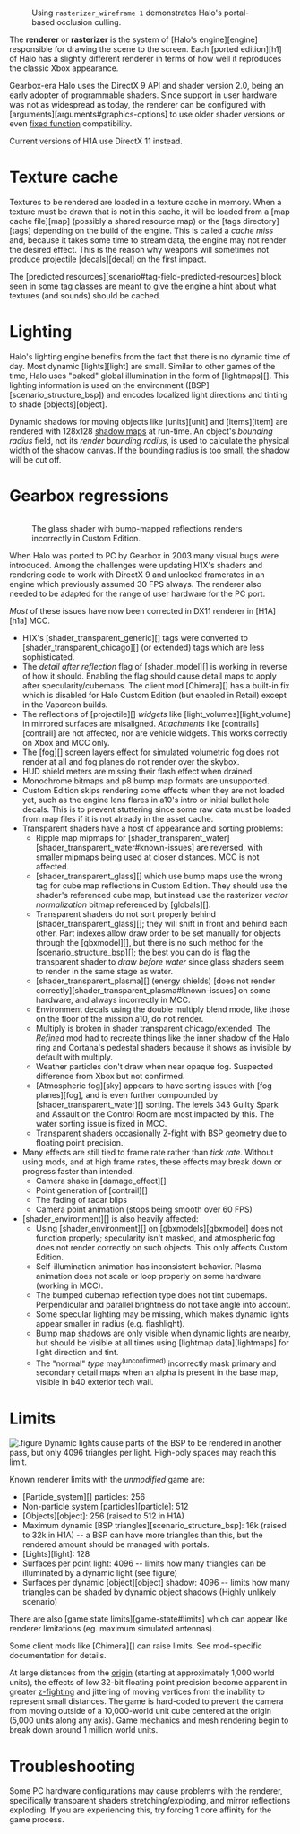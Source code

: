 <figure>
  <a href="wireframe.jpg">
    <img src="wireframe.jpg" alt=""/>
  </a>
  <figcaption>
    <p>Using <code>rasterizer_wireframe 1</code> demonstrates Halo's portal-based occlusion culling.</p>
  </figcaption>
</figure>

The **renderer** or **rasterizer** is the system of [Halo's engine][engine] responsible for drawing the scene to the screen. Each [ported edition][h1] of Halo has a slightly different renderer in terms of how well it reproduces the classic Xbox appearance.

Gearbox-era Halo uses the DirectX 9 API and shader version 2.0, being an early adopter of programmable shaders. Since support in user hardware was not as widespread as today, the renderer can be configured with [arguments][arguments#graphics-options] to use older shader versions or even [fixed function][ff] compatibility.

Current versions of H1A use DirectX 11 instead.

# Texture cache
Textures to be rendered are loaded in a texture cache in memory. When a texture must be drawn that is not in this cache, it will be loaded from a [map cache file][map] (possibly a shared resource map) or the [tags directory][tags] depending on the build of the engine. This is called a _cache miss_ and, because it takes some time to stream data, the engine may not render the desired effect. This is the reason why weapons will sometimes not produce projectile [decals][decal] on the first impact.

The [predicted resources][scenario#tag-field-predicted-resources] block seen in some tag classes are meant to give the engine a hint about what textures (and sounds) should be cached.

# Lighting
Halo's lighting engine benefits from the fact that there is no dynamic time of day. Most dynamic [lights][light] are small. Similar to other games of the time, Halo uses "baked" global illumination in the form of [lightmaps][]. This lighting information is used on the environment ([BSP][scenario_structure_bsp]) and encodes localized light directions and tinting to shade [objects][object].

Dynamic shadows for moving objects like [units][unit] and [items][item] are rendered with 128x128 [shadow maps][shadow-mapping] at run-time. An object's _bounding radius_ field, not its _render bounding radius_, is used to calculate the physical width of the shadow canvas. If the bounding radius is too small, the shadow will be cut off.

# Gearbox regressions

<figure>
  <a href="glass-bug.jpg">
    <img src="glass-bug.jpg" alt=""/>
  </a>
  <figcaption>
    <p>The glass shader with bump-mapped reflections renders incorrectly in Custom Edition.</p>
  </figcaption>
</figure>

When Halo was ported to PC by Gearbox in 2003 many visual bugs were introduced. Among the challenges were updating H1X's shaders and rendering code to work with DirectX 9 and unlocked framerates in an engine which previously assumed 30 FPS always. The renderer also needed to be adapted for the range of user hardware for the PC port.

_Most_ of these issues have now been corrected in DX11 renderer in [H1A][h1a] MCC.

* H1X's [shader_transparent_generic][] tags were converted to [shader_transparent_chicago][] (or extended) tags which are less sophisticated.
* The _detail after reflection_ flag of [shader_model][] is working in reverse of how it should. Enabling the flag should cause detail maps to apply after specularity/cubemaps. The client mod [Chimera][] has a built-in fix which is disabled for Halo Custom Edition (but enabled in Retail) except in the Vaporeon builds.
* The reflections of [projectile][] _widgets_ like [light_volumes][light_volume] in mirrored surfaces are misaligned. _Attachments_ like [contrails][contrail] are not affected, nor are vehicle widgets. This works correctly on Xbox and MCC only.
* The [fog][] screen layers effect for simulated volumetric fog does not render at all and fog planes do not render over the skybox.
* HUD shield meters are missing their flash effect when drained.
* Monochrome bitmaps and p8 bump map formats are unsupported.
* Custom Edition skips rendering some effects when they are not loaded yet, such as the engine lens flares in a10's intro or initial bullet hole decals. This is to prevent stuttering since some raw data must be loaded from map files if it is not already in the asset cache.
* Transparent shaders have a host of appearance and sorting problems:
  * Ripple map mipmaps for [shader_transparent_water][shader_transparent_water#known-issues] are reversed, with smaller mipmaps being used at closer distances. MCC is not affected.
  * [shader_transparent_glass][] which use bump maps use the wrong tag for cube map reflections in Custom Edition. They should use the shader's referenced cube map, but instead use the rasterizer _vector normalization_ bitmap referenced by [globals][].
  * Transparent shaders do not sort properly behind [shader_transparent_glass][]; they will shift in front and behind each other. Part indexes allow draw order to be set manually for objects through the [gbxmodel][], but there is no such method for the [scenario_structure_bsp][]; the best you can do is flag the transparent shader to _draw before water_ since glass shaders seem to render in the same stage as water.
  * [shader_transparent_plasma][] (energy shields) [does not render correctly][shader_transparent_plasma#known-issues] on some hardware, and always incorrectly in MCC.
  * Environment decals using the double multiply blend mode, like those on the floor of the mission a10, do not render.
  * Multiply is broken in shader transparent chicago/extended. The _Refined_ mod had to recreate things like the inner shadow of the Halo ring and Cortana's pedestal shaders because it shows as invisible by default with multiply.
  * Weather particles don't draw when near opaque fog. Suspected difference from Xbox but not confirmed.
  * [Atmospheric fog][sky] appears to have sorting issues with [fog planes][fog], and is even further compounded by [shader_transparent_water][] sorting. The levels 343 Guilty Spark and Assault on the Control Room are most impacted by this. The water sorting issue is fixed in MCC.
  * Transparent shaders occasionally Z-fight with BSP geometry due to floating point precision.
* Many effects are still tied to frame rate rather than _tick rate_. Without using mods, and at high frame rates, these effects may break down or progress faster than intended.
  * Camera shake in [damage_effect][]
  * Point generation of [contrail][]
  * The fading of radar blips
  * Camera point animation (stops being smooth over 60 FPS)
* [shader_environment][] is also heavily affected:
  * Using [shader_environment][] on [gbxmodels][gbxmodel] does not function properly; specularity isn't masked, and atmospheric fog does not render correctly on such objects. This only affects Custom Edition.
  * Self-illumination animation has inconsistent behavior. Plasma animation does not scale or loop properly on some hardware (working in MCC).
  * The bumped cubemap reflection type does not tint cubemaps. Perpendicular and parallel brightness do not take angle into account.
  * Some specular lighting may be missing, which makes dynamic lights appear smaller in radius (e.g. flashlight).
  * Bump map shadows are only visible when dynamic lights are nearby, but should be visible at all times using [lightmap data][lightmaps] for light direction and tint.
  * The "normal" _type_ may<sup>(unconfirmed)</sup> incorrectly mask primary and secondary detail maps when an alpha is present in the base map, visible in b40 exterior tech wall.

# Limits
![.figure Dynamic lights cause parts of the BSP to be rendered in another pass, but only 4096 triangles per light. High-poly spaces may reach this limit.](max-light-surfaces.jpg)

Known renderer limits with the _unmodified_ game are:

* [Particle_system][] particles: 256
* Non-particle system [particles][particle]: 512
* [Objects][object]: 256 (raised to 512 in H1A)
* Maximum dynamic [BSP triangles][scenario_structure_bsp]: 16k (raised to 32k in H1A) -- a BSP can have more triangles than this, but the rendered amount should be managed with portals.
* [Lights][light]: 128
* Surfaces per point light: 4096 -- limits how many triangles can be illuminated by a dynamic light (see figure)
* Surfaces per dynamic [object][object] shadow: 4096 -- limits how many triangles can be shaded by dynamic object shadows (Highly unlikely scenario)

There are also [game state limits][game-state#limits] which can appear like renderer limitations (eg. maximum simulated antennas).

Some client mods like [Chimera][] can raise limits. See mod-specific documentation for details.

At large distances from the [origin][origin-wiki] (starting at approximately 1,000 world units), the effects of low 32-bit floating point precision become apparent in greater [z-fighting][z-fight-wiki] and jittering of moving vertices from the inability to represent small distances. The game is hard-coded to prevent the camera from moving outside of a 10,000-world unit cube centered at the origin (5,000 units along any axis). Game mechanics and mesh rendering begin to break down around 1 million world units.

# Troubleshooting
Some PC hardware configurations may cause problems with the renderer, specifically transparent shaders stretching/exploding, and mirror reflections exploding. If you are experiencing this, try forcing 1 core affinity for the game process.

[ff]: https://en.wikipedia.org/wiki/Fixed-function
[shadow-mapping]: https://en.wikipedia.org/wiki/Shadow_mapping
[origin-wiki]: https://en.wikipedia.org/wiki/Origin_(mathematics)
[z-fight-wiki]: https://en.wikipedia.org/wiki/Z-fighting
